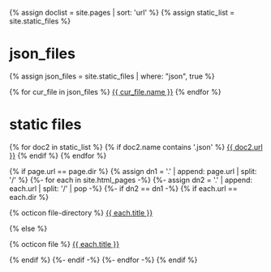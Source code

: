 <style>
  .footer {
    display: none;
  }
</style>

{% assign doclist = site.pages | sort: 'url'  %}
{% assign static_list = site.static_files %}

# json_files
{% assign json_files = site.static_files | where: "json", true %}

{% for cur_file in json_files %}
  <a href="./{{ cur_file.name }}">{{ cur_file.name }}</a>
{% endfor %}

# static files
{% for doc2 in static_list %}
  {% if doc2.name contains '.json' %}
    <a href="{{ site.baseurl }}{{ doc2.url }}">{{ doc2.url }}</a>
  {% endif %}
{% endfor %}


{% if page.url == page.dir %}
   {% assign dn1 = '.' | append: page.url | split: '/' %}
   {%- for each in site.html_pages -%}
      {%- assign dn2 = '.' | append: each.url | split: '/' | pop -%}
      {%- if dn2 == dn1 -%}
         {% if each.url == each.dir %}
      <p>{% octicon file-directory %}
      <a href="{{ each.url | relative_url }}">{{ each.title }}</a></p>
         {% else %}
      <p>{% octicon file %}
      <a href="{{ each.url | relative_url }}">{{ each.title }}</a></p>
         {% endif %}
      {%- endif -%}
   {%- endfor -%}
{% endif %}
